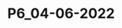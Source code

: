 # P6_04-06-2022

<!-- Il est possible qu'une erreur se produise. 
Si c'est le cas, pour corriger cette erreur, il faudra :
- supprimer du dossier backend le dossier node_modules, 
- puis le réinstaller.  -->
